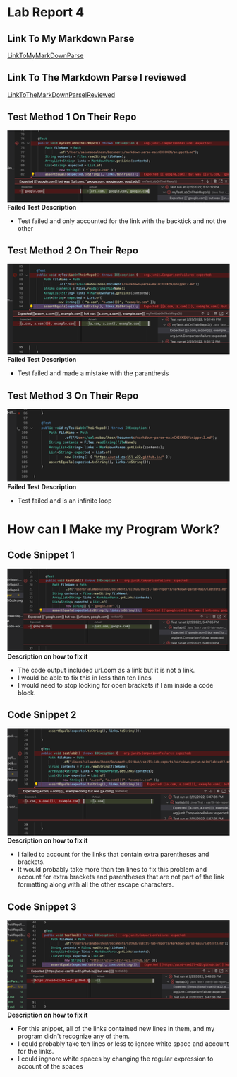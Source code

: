 # Lab Report 4
## Link To My Markdown Parse
[LinkToMyMarkDownParse](https://github.com/Salam-Aboul-Hosn/cse15l-lab-reports/tree/main/markdown-parse-main) 

## Link To The Markdown Parse I reviewed
[LinkToTheMarkDownParseIReviewed](https://github.com/aajc/markdown-parse)

## Test Method 1 On Their Repo
![Image](TestOnTheirRepo1.png) 
**Failed Test Description** 
- Test failed and only accounted for the link with the backtick and not the other

## Test Method 2 On Their Repo
![Image](TestOnTheirRepo2.png) 
**Failed Test Description** 
- Test failed and made a mistake with the paranthesis

## Test Method 3 On Their Repo 
![Image](TestOnTheirRepo3.png) 
**Failed Test Description** 
- Test failed and is an infinite loop

# How can I Make my Program Work?
## Code Snippet 1
![Image](Test1.png) \
**Description on how to fix it** 
- The code output included url.com as a link but it is not a link. 
- I would be able to fix this in less than ten lines 
- I would need to stop looking for open brackets if I am inside a code block.

## Code Snippet 2
![Image](Test2.png) \
**Description on how to fix it** 
- I failed to account for the links that contain extra parentheses and brackets. 
- It would probably take more than ten lines to fix this problem and account for extra brackets and parentheses that are not part of the link formatting along with all the other escape characters.

## Code Snippet 3
![Image](Test3.png) \
**Description on how to fix it** 
- For this snippet, all of the links contained new lines in them, and my program didn't recognize any of them. 
- I could probably take ten lines or less to ignore white space and account for the links.
- I could ingnore white spaces by changing the regular expression to account of the spaces

